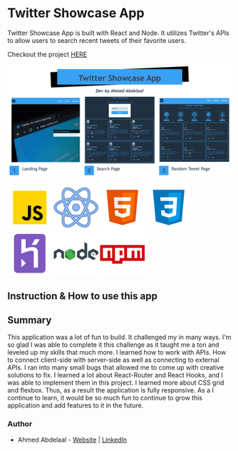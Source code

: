 # Twitter Showcase App

Twitter Showcase App is built with React and Node. It utilizes Twitter's APIs to allow users to search recent tweets of their favorite users.

Checkout the project [HERE](https://gentle-escarpment-47030.herokuapp.com/)

![Application Screenshots](client/src/assets/twitter-showcase-images.jpg)

![JS](client/src/assets/javaScript_Icon.png)
![React](client/src/assets/react_icon.png)
![HTML](client/src/assets/html5_icon.png)
![CSS](client/src/assets/css3_icon.png)
<br />
![Heroku](client/src/assets/heroku_icon.png)
![node](client/src/assets/nodejs_icon.png)
![npm](client/src/assets/npm_icon.png)
<br />

## Instruction & How to use this app

## Summary

This application was a lot of fun to build. It challenged my in many ways. I'm so glad I was able to complete it this challenge as it taught me a ton and leveled up my skills that much more. I learned how to work with APIs. How to connect client-side with server-side as well as connecting to external APIs. I ran into many small bugs that allowed me to come up with creative solutions to fix. I learned a lot about React-Router and React Hooks, and I was able to implement them in this project. I learned more about CSS grid and flexbox. Thus, as a result the application is fully responsive. As a I continue to learn, it would be so much fun to continue to grow this application and add features to it in the future.

### Author

- Ahmed Abdelaal - [Website]() | [LinkedIn]()
